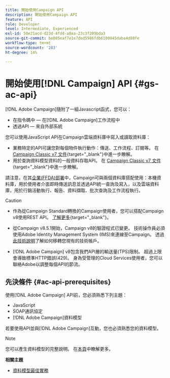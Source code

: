 ```yaml
---
title: 開始使用Campaign API
description: 開始使用Campaign API
feature: API
role: Developer
level: Intermediate, Experienced
exl-id: 50e21acd-d23d-4fdd-a8aa-23c3f209bda3
source-git-commit: be085eaf7e1e7ded5986fdb6100045daba4d88fe
workflow-type: tm+mt
source-wordcount: '283'
ht-degree: 14%

---
```


# 開始使用[!DNL Campaign] API {#gs-ac-api}

[!DNL Adobe Campaign]隨附了一組Javascript函式，您可以：

* 在指令碼中 — 在[!DNL Adobe Campaign]工作流程中
* 透過API — 來自外部系統

您可以使用JavaScript API在Campaign雲端資料庫中寫入或讀取資料庫：

* 業務特定的API可讓您對每個物件執行動作：傳送、工作流程、訂閱等。 在 [Campaign Classic v7 文件](https://experienceleague.adobe.com/docs/campaign-classic/using/configuring-campaign-classic/api/business-oriented-apis.html?lang=zh-Hant){target="_blank"}中進一步瞭解。
* 用於查詢資料模型資料的一般資料存取API。 在 [Campaign Classic v7 文件](https://experienceleague.adobe.com/docs/campaign-classic/using/configuring-campaign-classic/api/data-oriented-apis.html?lang=zh-Hant){target="_blank"}中進一步瞭解。

請注意，在其[企業(FFDA)部署](../architecture/enterprise-deployment.md)中，Campaign可與兩個資料庫搭配使用：本機資料庫，用於使用者介面即時傳送訊息並透過API統一查詢及寫入，以及雲端資料庫，用於行銷活動執行、報告、資料擷取、批次查詢及工作流程執行。

>[!CAUTION]
>
>* 作為從Campaign Standard轉換的Campaign使用者，您可以搭配Campaign v8使用REST API。 [了解更多](https://experienceleague.adobe.com/zh-hant/docs/experience-cloud/campaign/apis/get-started-apis){target="_blank"}。
>
>* 從Campaign v8.5.1開始，Campaign v8的驗證程式已變更。 技術操作員必須使用Adobe Identity Management System (IMS)來連線至Campaign。 透過[此技術說明](../../technotes/upgrades/ims-migration.md)了解如何移轉您現有的技術帳戶。
>
>* [!DNL Adobe Campaign] v8包含我們API層的輸送量(TPS)限制。 超過上限會導致標準HTTP錯誤(429)。 身為受管理的Cloud Services使用者，您可以聯絡Adobe以調整每個API的節流。
> 

## 先決條件 {#ac-api-prerequisites}

使用[!DNL Adobe Campaign] API前，您必須熟悉下列主題：

* JavaScript
* SOAP通訊協定
* [!DNL Adobe Campaign]資料模型

若要使用API並與[!DNL Adobe Campaign]互動，您也必須熟悉您的資料模型。

>[!NOTE]
>您可以產生資料模型的完整說明。 在[本頁](datamodel.md)中瞭解更多。


**相關主題**

* [資料模型最佳實務](datamodel-best-practices.md)
